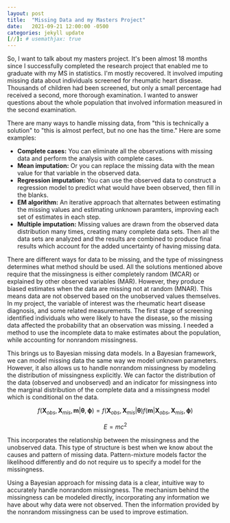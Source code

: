 ```yaml
---
layout: post
title:  "Missing Data and my Masters Project"
date:   2021-09-21 12:00:00 -0500
categories: jekyll update
[//]: # usemathjax: true
---
```


So, I want to talk about my masters project. It's been almost 18 months since I successfully completed the research project that enabled me to graduate with my MS in statistics. I'm mostly recovered. It involved imputing missing data about individuals screened for rheumatic heart disease. Thousands of children had been screened, but only a small percentage had received a second, more thorough examination. I wanted to answer questions about the whole population that involved information measured in the second examination. 

There are many ways to handle missing data, from "this is technically a solution" to "this is almost perfect, but no one has the time." Here are some examples:

* __Complete cases:__ You can eliminate all the observations with missing data and perform the analysis with complete cases. 
* __Mean imputation:__ Or you can replace the missing data with the mean value for that variable in the observed data. 
* __Regression imputation:__ You can use the observed data to construct a regression model to predict what would have been observed, then fill in the blanks. 
* __EM algorithm:__ An iterative approach that alternates between estimating the missing values and estimating unknown paramters, improving each set of estimates in each step.
* __Multiple imputation:__ Missing values are drawn from the observed data distribution many times, creating many complete data sets. Then all the data sets are analyzed and the results are combined to produce final results which account for the added uncertainty of having missing data.

There are different ways for data to be missing, and the type of missingness determines what method should be used. All the solutions mentioned above require that the missingness is either completely random (MCAR) or explained by other observed variables (MAR). However, they produce biased estimates when the data are missing not at random (MNAR). This means data are not observed based on the unobserved values themselves. In my project, the variable of interest was the rheumatic heart disease diagnosis, and some related measurements. The first stage of screening identified individuals who were likely to have the disease, so the missing data affected the probability that an observation was missing. I needed a method to use the incomplete data to make estimates about the population, while accounting for nonrandom missingness.

This brings us to Bayesian missing data models. In a Bayesian framework, we can model missing data the same way we model unknown parameters. However, it also allows us to handle nonrandom missingness by modeling the distribution of missingness explicitly. We can factor the distribution of the data (observed and unobserved) and an indicator for missingness into the marginal distribution of the complete data and a missingness model which is conditional on the data. 

$$ f(\mathbf{X}_{obs}, \mathbf{X}_{mis}, \mathbf{m} | \boldsymbol{\theta}, \boldsymbol{\phi}) = f(\mathbf{X}_{obs}, \mathbf{X}_{mis} | \boldsymbol{\theta}) f(\mathbf{m} | \mathbf{X}_{obs}, \mathbf{X}_{mis}, \boldsymbol{\phi}) $$


$$ E = mc^2 $$

This incorporates the relationship between the missingness and the unobserved data. This type of structure is best when we know about the causes and pattern of missing data. Pattern-mixture models factor the likelihood differently and do not require us to specify a model for the missingness.

Using a Bayesian approach for missing data is a clear, intuitive way to accurately handle nonrandom missingness. The mechanism behind the missingness can be modeled directly, incorporating any information we have about why data were not observed. Then the information provided by the nonrandom missingness can be used to improve estimation.
